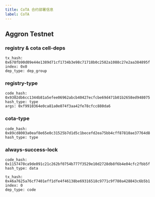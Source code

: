```yaml
---
title: CoTA 合约部署信息
label: CoTA
---
```


## Aggron Testnet

### registry & cota cell-deps

```
tx_hash: 0x678fb90d09e44e1389d71cf1734b3e98c71718b0c2582a1088c27e2aa384895f
index: 0x0
dep_type: dep_group
```

### registry-type

```
code_hash: 0x9302db6cc1344b81a5efee06962abcb40427ecfcbe69d471b01b2658ed948075
hash_type: type
args: 0xf9910364e0ca81a0e074f3aa42fe78cfcc880da6
```

### cota-type

```
code_hash: 0x89cd8003a0eaf8e65e0c31525b7d1d5c1becefd2ea75bb4cff87810ae37764d8
hash_type: type
```

### always-success-lock

```
code_hash: 0x1157470ca9de091c21c262bf0754b777f3529e10d2728db8f6b4e04cfc2fbb5f
hash_type: data

tx_hash: 0x46a7625a76cf7401eff1dfe4f46138be69316518c9771c9f780a428843c6b5b1
index: 0
dep_type: code
```
